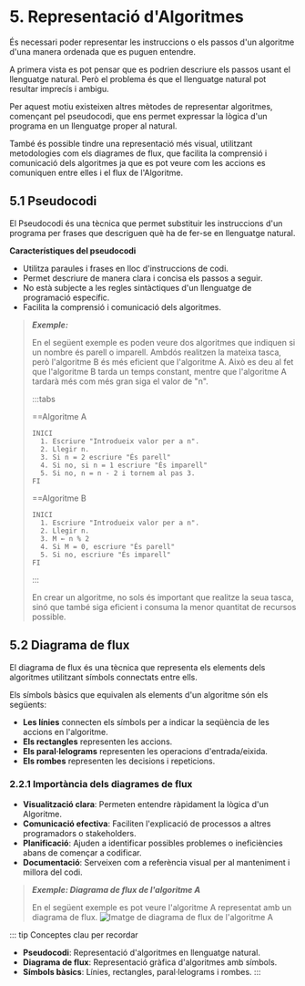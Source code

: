 # 5. Representació d'Algoritmes

És necessari poder representar les instruccions o els passos d'un algoritme d'una manera ordenada que es puguen entendre.

A primera vista es pot pensar que es podrien descriure els passos
usant el llenguatge natural. Però el problema és que el llenguatge natural
pot resultar imprecís i ambigu.

Per aquest motiu existeixen altres mètodes de representar algoritmes, començant pel pseudocodi, que ens permet expressar la lògica d'un programa en un llenguatge proper al natural.

També és possible tindre una representació més visual, utilitzant metodologies com els diagrames de flux, que facilita la comprensió i comunicació dels algoritmes ja que es pot veure com les accions es comuniquen entre elles i el flux de l'Algoritme.

## 5.1 Pseudocodi

El Pseudocodi és una tècnica que permet substituir les instruccions d'un programa per frases que descriguen què ha de fer-se en llenguatge natural.

**Característiques del pseudocodi**

- Utilitza paraules i frases en lloc d'instruccions de codi.
- Permet descriure de manera clara i concisa els passos a seguir.
- No està subjecte a les regles sintàctiques d'un llenguatge de programació específic.
- Facilita la comprensió i comunicació dels algoritmes.

> ***Exemple:***
>
> En el següent exemple es poden veure dos algoritmes que indiquen si un nombre és parell o imparell. Ambdós realitzen la mateixa tasca, però l'algoritme B és més eficient que l'algoritme A. Això es deu al fet que l'algoritme B tarda un temps constant, mentre que l'algoritme A tardarà més com més gran siga el valor de "n".
>
>:::tabs
>
>==Algoritme A
> ```
> INICI
>   1. Escriure "Introdueix valor per a n".
>   2. Llegir n.  
>   3. Si n = 2 escriure "És parell"
>   4. Si no, si n = 1 escriure "És imparell"
>   5. Si no, n = n - 2 i tornem al pas 3.
> FI
> ```
>
>==Algoritme B
>
> ```
> INICI
>   1. Escriure "Introdueix valor per a n".
>   2. Llegir n.  
>   3. M ← n % 2
>   4. Si M = 0, escriure "És parell"
>   5. Si no, escriure "És imparell"
> FI
> ```
>
>:::
>
> En crear un algoritme, no sols és important que realitze la seua tasca, sinó que també siga eficient i consuma la menor quantitat de recursos possible.

## 5.2 Diagrama de flux

El diagrama de flux és una tècnica que representa els elements dels algoritmes utilitzant símbols connectats entre ells.

Els símbols bàsics que equivalen als elements d'un algoritme són els següents:

- **Les línies** connecten els símbols per a indicar la seqüència de les accions en l'algoritme.
- **Els rectangles** representen les accions.
- **Els paral·lelograms** representen les operacions d'entrada/eixida.
- **Els rombes** representen les decisions i repeticions.

### 2.2.1 Importància dels diagrames de flux

- **Visualització clara**: Permeten entendre ràpidament la lògica d'un Algoritme.
- **Comunicació efectiva**: Faciliten l'explicació de processos a altres programadors o stakeholders.
- **Planificació**: Ajuden a identificar possibles problemes o ineficiències abans de començar a codificar.
- **Documentació**: Serveixen com a referència visual per al manteniment i millora del codi.


> ***Exemple: Diagrama de flux de l'algoritme A***
>
> En el següent exemple es pot veure l'algoritme A representat amb un diagrama de flux.
> ![Imatge de diagrama de flux de l'algoritme A](/uf1/5.2.png)

::: tip Conceptes clau per recordar
- **Pseudocodi**: Representació d'algoritmes en llenguatge natural.
- **Diagrama de flux**: Representació gràfica d'algoritmes amb símbols.
- **Símbols bàsics**: Línies, rectangles, paral·lelograms i rombes.
:::
